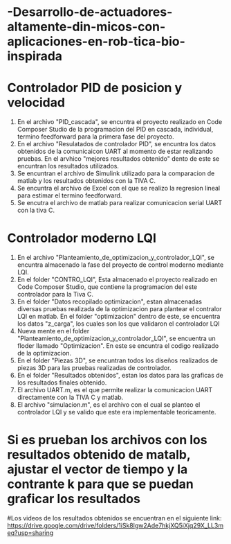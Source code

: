 # -Desarrollo-de-actuadores-altamente-din-micos-con-aplicaciones-en-rob-tica-bio-inspirada
# Controlador PID de posicion y velocidad
  1. En el archivo "PID_cascada", se encuntra el proyecto realizado en Code Composer Studio de la programacion del PID en cascada, individual, termino feedforward para 
     la primera fase del proyecto.
  2. En el archivo "Resulatados de controlador PID", se encuntra los datos obtenidos de la comunicaicon UART al momento de estar realizando pruebas.
     En el arvhico "mejores resultados obtenido" dento de este se encuntran los resultados utilizados.
  4. Se encuntran el archivo de Simulink utilizado para la comparacion de matlab y los resultados obtenidos con la TIVA C.
  5. Se encuntra el archivo de Excel con el que se realizo la regresion lineal para estimar el termino feedforward.
  6. Se encutra el archivo de matlab para realizar comunicacion serial UART con la tiva C.
# Controlador moderno LQI
  1. En el archivo "Planteamiento_de_optimizacion_y_controlador_LQI", se encuntra almacenado la fase del proyecto de control moderno mediante LQI.
  2. En el folder "CONTRO_LQI", Esta almacenado el proyecto realizado en Code Composer Studio, que contiene la programacion del este controlador para la Tiva C.
  3. En el folder "Datos recopilado optimizacion", estan almacenadas diversas pruebas realizada de la optimizacion para plantear el contralor LQI en matlab.
     En el folder "optimizacion" dentro de este, se encuentra los datos "z_carga", los cuales son los que validaron el controlador LQI
  4. Nueva mente en el folder "Planteamiento_de_optimizacion_y_controlador_LQI", se encuentra un floder llamado "Optimizacion". En este se encuntra el codigo realizado
     de la optimizacion.
  5. En el folder "Piezas 3D", se encuntran todos los diseños realizados de piezas 3D para las pruebas realizadas de controlador.
  6. En el folder "Resultados obtenidos", estan los datos para las graficas de los resultados finales obtenido.
  7. El archivo UART.m, es el que permite realizar la comunicacion UART directamente con la TIVA C y matlab.
  8. El archivo "simulacion.m", es el archivo con el cual se planteo el controlador LQI y se valido que este era implementable teoricamente.
 # Si es prueban los archivos con los resultados obtenido de matalb, ajustar el vector de tiempo y la contrante k para que se puedan graficar los resultados 
 #Los videos de los resultados obtenidos se encuentran en el siguiente link: https://drive.google.com/drive/folders/1iSk8lgw2Ade7hkjXQ5iXjq29X_LL3meq?usp=sharing
